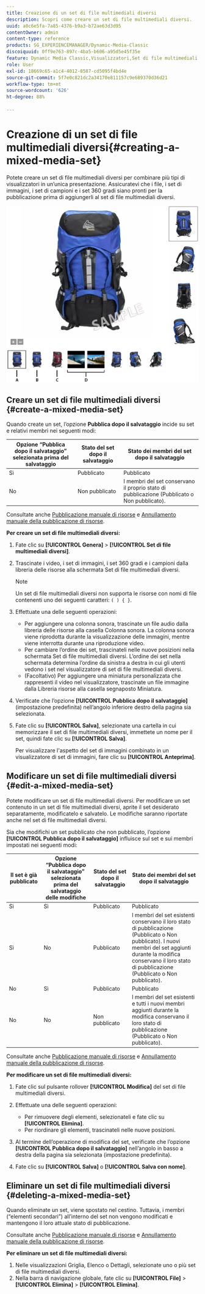 ```yaml
---
title: Creazione di un set di file multimediali diversi
description: Scopri come creare un set di file multimediali diversi.
uuid: a0c6e5fa-7a85-4376-b9a3-b72ae63d3d95
contentOwner: admin
content-type: reference
products: SG_EXPERIENCEMANAGER/Dynamic-Media-Classic
discoiquuid: 0ff9e763-897c-4ba5-b606-a95d5e45f35e
feature: Dynamic Media Classic,Visualizzatori,Set di file multimediali diversi
role: User
exl-id: 18669c65-a1c4-4012-8587-cd5095f4bd4e
source-git-commit: 5f7e0c821dc2a34170e811157c9e689370d36d21
workflow-type: tm+mt
source-wordcount: '626'
ht-degree: 88%

---
```


# Creazione di un set di file multimediali diversi{#creating-a-mixed-media-set}

Potete creare un set di file multimediali diversi per combinare più tipi di visualizzatori in un’unica presentazione. Assicuratevi che i file, i set di immagini, i set di campioni e i set 360 gradi siano pronti per la pubblicazione prima di aggiungerli al set di file multimediali diversi.

![Set di file multimediali diversi](/help/assets/mm_mixed_media_set.png)

## Creare un set di file multimediali diversi {#create-a-mixed-media-set}

Quando create un set, l’opzione **Pubblica dopo il salvataggio** incide su set e relativi membri nei seguenti modi:

| Opzione “Pubblica dopo il salvataggio” selezionata prima del salvataggio | Stato del set dopo il salvataggio | Stato dei membri del set dopo il salvataggio |
|--- |--- |--- |
| Sì | Pubblicato | Pubblicato |
| No | Non pubblicato | I membri del set conservano il proprio stato di pubblicazione (Pubblicato o Non pubblicato). |

Consultate anche [Pubblicazione manuale di risorse](publishing-files.md#manually_publishing_assets) e [Annullamento manuale della pubblicazione di risorse](publishing-files.md#manually_unpublishing_assets).

**Per creare un set di file multimediali diversi:**

1. Fate clic su **[!UICONTROL Genera]** > **[!UICONTROL Set di file multimediali diversi]**.
1. Trascinate i video, i set di immagini, i set 360 gradi e i campioni dalla libreria delle risorse alla schermata Set di file multimediali diversi.

   >[!NOTE]
   >
   >Un set di file multimediali diversi non supporta le risorse con nomi di file contenenti uno dei seguenti caratteri: `( ) { }`.

1. Effettuate una delle seguenti operazioni:

   * Per aggiungere una colonna sonora, trascinate un file audio dalla libreria delle risorse alla casella Colonna sonora. La colonna sonora viene riprodotta durante la visualizzazione delle immagini, mentre viene interrotta durante una riproduzione video. 
   * Per cambiare l’ordine dei set, trascinateli nelle nuove posizioni nella schermata Set di file multimediali diversi. L’ordine dei set nella schermata determina l’ordine da sinistra a destra in cui gli utenti vedono i set nel visualizzatore di set di file multimediali diversi.
   * (Facoltativo) Per aggiungere una miniatura personalizzata che rappresenti il video nel visualizzatore, trascinate un file immagine dalla Libreria risorse alla casella segnaposto Miniatura.

1. Verificate che l’opzione **[!UICONTROL Pubblica dopo il salvataggio]** (impostazione predefinita) nell’angolo inferiore destro della pagina sia selezionata.
1. Fate clic su **[!UICONTROL Salva]**, selezionate una cartella in cui memorizzare il set di file multimediali diversi, immettete un nome per il set, quindi fate clic su **[!UICONTROL Salva]**.

   Per visualizzare l&#39;aspetto del set di immagini combinato in un visualizzatore di set di immagini, fare clic su **[!UICONTROL Anteprima]**.

## Modificare un set di file multimediali diversi {#edit-a-mixed-media-set}

Potete modificare un set di file multimediali diversi. Per modificare un set contenuto in un set di file multimediali diversi, aprite il set desiderato separatamente, modificatelo e salvatelo. Le modifiche saranno riportate anche nel set di file multimediali diversi.

Sia che modifichi un set pubblicato che non pubblicato, l’opzione **[!UICONTROL Pubblica dopo il salvataggio]** influisce sul set e sui membri impostati nei seguenti modi:

| Il set è già pubblicato | Opzione “Pubblica dopo il salvataggio” selezionata prima del salvataggio delle modifiche | Stato del set dopo il salvataggio | Stato dei membri del set dopo il salvataggio |
|--- |--- |--- |--- |
| Sì | Sì | Pubblicato | Pubblicato |
| Sì | No | Pubblicato | I membri del set esistenti conservano il loro stato di pubblicazione (Pubblicato o Non pubblicato). I nuovi membri del set aggiunti durante la modifica conservano il loro stato di pubblicazione (Pubblicato o Non pubblicato). |
| No | Sì | Pubblicato | Pubblicato |
| No | No | Non pubblicato | I membri del set esistenti e tutti i nuovi membri aggiunti durante la modifica conservano il loro stato di pubblicazione (Pubblicato o Non pubblicato). |

Consultate anche [Pubblicazione manuale di risorse](publishing-files.md#manually_publishing_assets) e [Annullamento manuale della pubblicazione di risorse](publishing-files.md#manually_unpublishing_assets).

**Per modificare un set di file multimediali diversi:**

1. Fate clic sul pulsante rollover **[!UICONTROL Modifica]** del set di file multimediali diversi. 
1. Effettuate una delle seguenti operazioni:

   * Per rimuovere degli elementi, selezionateli e fate clic su **[!UICONTROL Elimina]**.
   * Per riordinare gli elementi, trascinateli nelle nuove posizioni.

1. Al termine dell’operazione di modifica del set, verificate che l’opzione **[!UICONTROL Pubblica dopo il salvataggio]** nell’angolo in basso a destra della pagina sia selezionata (impostazione predefinita).
1. Fate clic su **[!UICONTROL Salva]** o **[!UICONTROL Salva con nome]**.

## Eliminare un set di file multimediali diversi {#deleting-a-mixed-media-set}

Quando eliminate un set, viene spostato nel cestino. Tuttavia, i membri (“elementi secondari”) all’interno del set non vengono modificati e mantengono il loro attuale stato di pubblicazione.

Consultate anche [Pubblicazione manuale di risorse](publishing-files.md#manually_publishing_assets) e [Annullamento manuale della pubblicazione di risorse](publishing-files.md#manually_unpublishing_assets).

**Per eliminare un set di file multimediali diversi:**

1. Nelle visualizzazioni Griglia, Elenco o Dettagli, selezionate uno o più set di file multimediali diversi.
1. Nella barra di navigazione globale, fate clic su **[!UICONTROL File]** > **[!UICONTROL Elimina]** > **[!UICONTROL Elimina]**.
